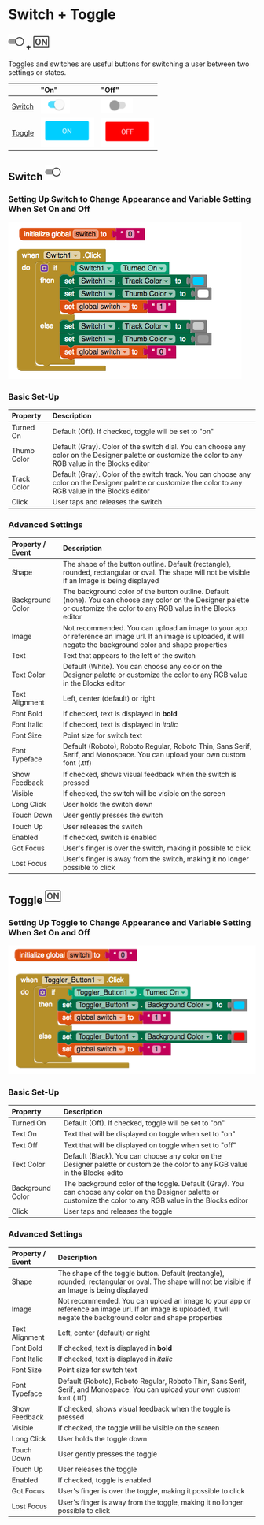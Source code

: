 # Switch + Toggle

### ![](../../../../.gitbook/assets/switch-android-icon%20%281%29.png) +  ![](../../../../.gitbook/assets/toggle-android-icon%20%281%29.png)

Toggles and switches are useful buttons for switching a user between two settings or states.

|  | "On" | "Off" |
| :--- | :--- | :--- |
| [Switch](switch-+-toggle.md#switch-settings) | ![](../../../../.gitbook/assets/toggle-android-fig-2%20%281%29.png) | ![](../../../../.gitbook/assets/toggle-android-fig-1.png) |
| [Toggle](switch-+-toggle.md#toggle-settings) | ![](../../../../.gitbook/assets/switch-android-fig-2.png) | ![](../../../../.gitbook/assets/switch-android-fig-1.png) |

## Switch ![](../../../../.gitbook/assets/switch-android-icon.png)  <a id="switch-settings"></a>

### Setting Up Switch to Change Appearance and Variable Setting When Set On and Off

![](../../../../.gitbook/assets/switch-android-fig-3.png)

### Basic Set-Up

| Property | Description |
| :--- | :--- |
| Turned On | Default \(Off\). If checked, toggle will be set to "on" |
| Thumb Color | Default \(Gray\). Color of the switch dial. You can choose any color on the Designer palette or customize the color to any RGB value in the Blocks editor |
| Track Color | Default \(Gray\). Color of the switch track. You can choose any color on the Designer palette or customize the color to any RGB value in the Blocks editor |
| Click | User taps and releases the switch |

### Advanced Settings

| Property / Event | Description |
| :--- | :--- |
| Shape | The shape of the button outline. Default \(rectangle\), rounded, rectangular or oval.  The shape will not be visible if an Image is being displayed |
| Background Color | The background color of the button outline. Default \(none\). You can choose any color on the Designer palette or customize the color to any RGB value in the Blocks editor |
| Image | Not recommended. You can upload an image to your app or reference an image url. If an image is uploaded, it will negate the background color and shape properties |
| Text | Text that appears to the left of the switch |
| Text Color | Default \(White\). You can choose any color on the Designer palette or customize the color to any RGB value in the Blocks editor |
| Text Alignment | Left, center \(default\) or right |
| Font Bold | If checked, text is displayed in **bold** |
| Font Italic | If checked, text is displayed in _italic_ |
| Font Size | Point size for switch text |
| Font Typeface | Default \(Roboto\), Roboto Regular, Roboto Thin, Sans Serif, Serif, and Monospace. You can upload your own custom font \(.ttf\) |
| Show Feedback | If checked, shows visual feedback when the switch is pressed |
| Visible | If checked, the switch will be visible on the screen |
| Long Click | User holds the switch down |
| Touch Down | User gently presses the switch |
| Touch Up | User releases the switch |
| Enabled | If checked, switch is enabled |
| Got Focus | User's finger is over the switch, making it possible to click |
| Lost Focus | User's finger is away from the switch, making it no longer possible to click |

## Toggle ![](../../../../.gitbook/assets/toggle-android-icon.png)  <a id="toggle-settings"></a>

### Setting Up Toggle to Change Appearance and Variable Setting When Set On and Off

![](../../../../.gitbook/assets/toggle-android-fig-3.png)

### Basic Set-Up

| Property | Description |
| :--- | :--- |
| Turned On | Default \(Off\). If checked, toggle will be set to "on" |
| Text On | Text that will be displayed on toggle when set to "on" |
| Text Off | Text that will be displayed on toggle when set to "off" |
| Text Color | Default \(Black\). You can choose any color on the Designer palette or customize the color to any RGB value in the Blocks edito |
| Background Color | The background color of the toggle. Default \(Gray\). You can choose any color on the Designer palette or customize the color to any RGB value in the Blocks editor |
| Click | User taps and releases the toggle |

### Advanced Settings

| Property / Event | Description |
| :--- | :--- |
| Shape | The shape of the toggle button. Default \(rectangle\), rounded, rectangular or oval.  The shape will not be visible if an Image is being displayed |
| Image | Not recommended. You can upload an image to your app or reference an image url. If an image is uploaded, it will negate the background color and shape properties |
| Text Alignment | Left, center \(default\) or right |
| Font Bold | If checked, text is displayed in **bold** |
| Font Italic | If checked, text is displayed in _italic_ |
| Font Size | Point size for switch text |
| Font Typeface | Default \(Roboto\), Roboto Regular, Roboto Thin, Sans Serif, Serif, and Monospace. You can upload your own custom font \(.ttf\) |
| Show Feedback | If checked, shows visual feedback when the toggle is pressed |
| Visible | If checked, the toggle will be visible on the screen |
| Long Click | User holds the toggle down |
| Touch Down | User gently presses the toggle |
| Touch Up | User releases the toggle |
| Enabled | If checked, toggle is enabled |
| Got Focus | User's finger is over the toggle, making it possible to click |
| Lost Focus | User's finger is away from the toggle, making it no longer possible to click |

